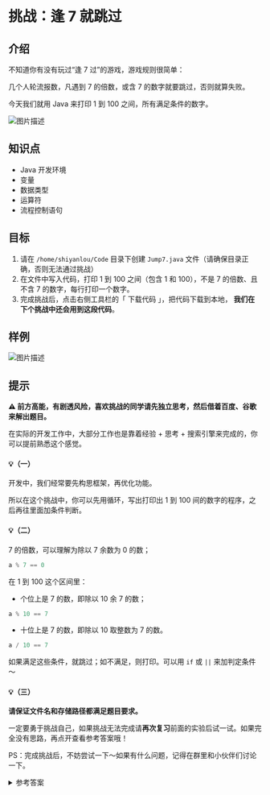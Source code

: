 # 挑战：逢 7 就跳过

## 介绍

不知道你有没有玩过“逢 7 过”的游戏，游戏规则很简单：

几个人轮流报数，凡遇到 7 的倍数，或含 7 的数字就要跳过，否则就算失败。

今天我们就用 Java 来打印 1 到 100 之间，所有满足条件的数字。

![图片描述](https://doc.shiyanlou.com/courses/uid8504-20190522-1558521315468)

## 知识点

- Java 开发环境
- 变量
- 数据类型
- 运算符
- 流程控制语句

## 目标

1. 请在 `/home/shiyanlou/Code` 目录下创建 `Jump7.java` 文件（请确保目录正确，否则无法通过挑战）
2. 在文件中写入代码，打印 1 到 100 之间（包含 1 和 100），不是 7 的倍数、且不含 7 的数字，每行打印一个数字。
3. 完成挑战后，点击右侧工具栏的「 下载代码 」，把代码下载到本地， **我们在下个挑战中还会用到这段代码**。

## 样例

![图片描述](https://doc.shiyanlou.com/courses/3821/1656046/5f0f360c17bac62d585846131660f3fd-0/wm)

## 提示

**⚠️ 前方高能，有剧透风险，喜欢挑战的同学请先独立思考，然后借着百度、谷歌来解出题目。**

在实际的开发工作中，大部分工作也是靠着经验 + 思考 + 搜索引擎来完成的，你可以提前熟悉这个感觉。

#### 💡（一）

开发中，我们经常要先构思框架，再优化功能。

所以在这个挑战中，你可以先用循环，写出打印出 1 到 100 间的数字的程序，之后再往里面加条件判断。

#### 💡（二）

7 的倍数，可以理解为除以 7 余数为 0 的数；

```java
a % 7 == 0
```

在 1 到 100 这个区间里：

- 个位上是 7 的数，即除以 10 余 7 的数；

```java
a % 10 == 7
```

- 十位上是 7 的数，即除以 10 取整数为 7 的数。

```java
a / 10 == 7
```

如果满足这些条件，就跳过；如不满足，则打印。可以用 `if` 或 `||` 来加判定条件～

#### 💡（三）

**请保证文件名和存储路径都满足题目要求。**

一定要勇于挑战自己，如果挑战无法完成请**再次复习**前面的实验后试一试。如果完全没有思路，再点开查看参考答案哦！

PS：完成挑战后，不妨尝试一下～如果有什么问题，记得在群里和小伙伴们讨论一下。

<details>
   <summary>参考答案</summary>
   <p>使用 while：</p>
   <pre><code>
public class Jump7{
	public static void main(String[] args){
		int i = 0;
        while(i < 100) {
            i++;	
            if(i % 7 == 0 || i % 10 == 7 || i / 10 == 7) {
                continue;			
            }
            System.out.println(i);	
        }
	}
}
   </code></pre>
   <p>使用 for：</p>
   <pre><code>
public class Jump7{
	public static void main(String[] args){
        for(int i = 1; i <= 100; i++) {
            if(i % 7 == 0 || i % 10 == 7 || i / 10 == 7) {
                continue;
            }	
            System.out.println(i);
        }
	}
}
   </code></pre>
</details>
